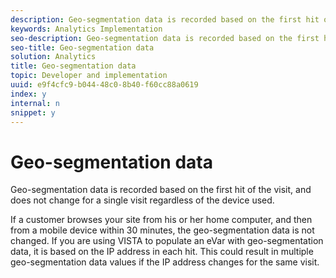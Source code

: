```yaml
---
description: Geo-segmentation data is recorded based on the first hit of the visit, and does not change for a single visit regardless of the device used.
keywords: Analytics Implementation
seo-description: Geo-segmentation data is recorded based on the first hit of the visit, and does not change for a single visit regardless of the device used.
seo-title: Geo-segmentation data
solution: Analytics
title: Geo-segmentation data
topic: Developer and implementation
uuid: e9f4cfc9-b044-48c0-8b40-f60cc88a0619
index: y
internal: n
snippet: y
---
```


# Geo-segmentation data

Geo-segmentation data is recorded based on the first hit of the visit, and does not change for a single visit regardless of the device used.

 If a customer browses your site from his or her home computer, and then from a mobile device within 30 minutes, the geo-segmentation data is not changed. If you are using VISTA to populate an eVar with geo-segmentation data, it is based on the IP address in each hit. This could result in multiple geo-segmentation data values if the IP address changes for the same visit. 
